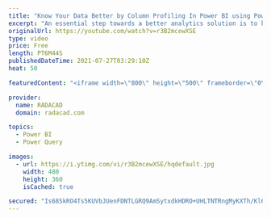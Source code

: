 ```yaml
---
title: "Know Your Data Better by Column Profiling In Power BI using Power Query"
excerpt: "An essential step towards a better analytics solution is to know your data. You have to know your data to be able to determine key columns, to learn what transformations need to be done, and etc. Power Query provides a very useful way of knowing your data in Power BI. Power BI has features for column"
originalUrl: https://youtube.com/watch?v=r3B2mcewXSE
type: video
price: Free
length: PT6M44S
publishedDateTime: 2021-07-27T03:29:10Z
heat: 50

featuredContent: "<iframe width=\"800\" height=\"500\" frameborder=\"0\" src=\"https://www.youtube.com/embed/r3B2mcewXSE\" allow=\"accelerometer; autoplay; encrypted-media; gyroscope; picture-in-picture\" allowfullscreen></iframe>"

provider:
  name: RADACAD
  domain: radacad.com

topics:
  - Power BI
  - Power Query

images:
  - url: https://i.ytimg.com/vi/r3B2mcewXSE/hqdefault.jpg
    width: 480
    height: 360
    isCached: true

secured: "Is68SkRO4Ts5KUVbJUenFDNTLGRQ9AmSytxdkHDRO+UHLTNTRngMyKXTh/Kl66dAdZlK1h02It21loZW4RJGkOPep7I9s6oUEGXrpNB0oCFgrK9e0kuYd9EIBpUyYXJug9dH4fTcEJyTr9QyKDFyftfABlVeVN1gDTHcjbRNAOJHPGss1cUJ3xTEbjAtZg9zCpuKP2/mT/W/kGag6CMvIjXrHK3odFyGovSQkUM+SVaUuEG2vmyejQ8imknHkTbSXg75VgEXyAniqt9J59dhEsMynkUMtURYta9ZgVO6jpUyxoLKeRTOWmWYxfzJHlw52JnYuOyPmH6kfdxWfz1jP0q0+te7iZyYPxdXunEs7MqfPKS3jphY3Xtx92PcSsMduFrxRhNz18POVWREvFh56zC9IrB6QwJaxg7E80pKeKA=;Kh4iUcGs3ouwYJTjEMDKSg=="
---
```


